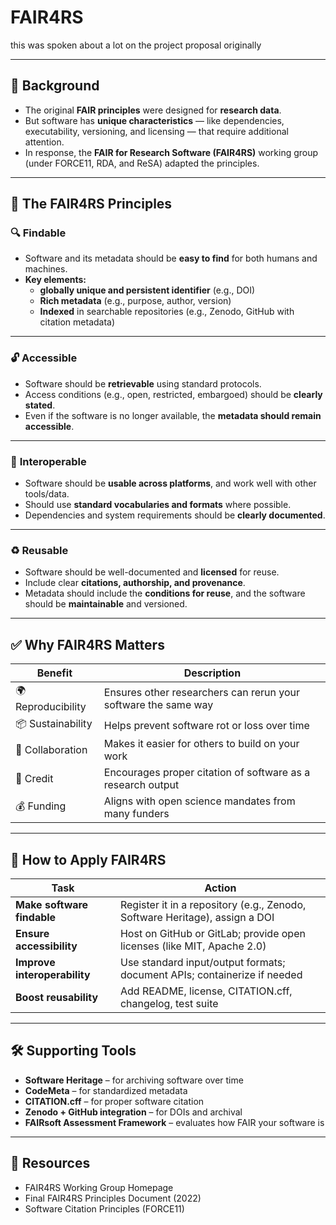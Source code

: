 # FAIR4RS

this was spoken about a lot on the project proposal originally

---

## 🧭 Background

- The original **FAIR principles** were designed for **research data**.
- But software has **unique characteristics** — like dependencies, executability, versioning, and licensing — that require additional attention.
- In response, the **FAIR for Research Software (FAIR4RS)** working group (under FORCE11, RDA, and ReSA) adapted the principles.

---

## 🌟 The FAIR4RS Principles

### 🔍 **Findable**

- Software and its metadata should be **easy to find** for both humans and machines.
- **Key elements:**
    - **globally unique and persistent identifier** (e.g., DOI)
    - **Rich metadata** (e.g., purpose, author, version)
    - **Indexed** in searchable repositories (e.g., Zenodo, GitHub with citation metadata)

---

### 🔓 **Accessible**

- Software should be **retrievable** using standard protocols.
- Access conditions (e.g., open, restricted, embargoed) should be **clearly stated**.
- Even if the software is no longer available, the **metadata should remain accessible**.

---

### 🔗 **Interoperable**

- Software should be **usable across platforms**, and work well with other tools/data.
- Should use **standard vocabularies and formats** where possible.
- Dependencies and system requirements should be **clearly documented**.

---

### ♻️ **Reusable**

- Software should be well-documented and **licensed** for reuse.
- Include clear **citations, authorship, and provenance**.
- Metadata should include the **conditions for reuse**, and the software should be **maintainable** and versioned.

---

## ✅ Why FAIR4RS Matters

| Benefit | Description |
| --- | --- |
| 🌍 Reproducibility | Ensures other researchers can rerun your software the same way |
| 📦 Sustainability | Helps prevent software rot or loss over time |
| 🧪 Collaboration | Makes it easier for others to build on your work |
| 🧾 Credit | Encourages proper citation of software as a research output |
| 💰 Funding | Aligns with open science mandates from many funders |

---

## 🚀 How to Apply FAIR4RS

| Task | Action |
| --- | --- |
| **Make software findable** | Register it in a repository (e.g., Zenodo, Software Heritage), assign a DOI |
| **Ensure accessibility** | Host on GitHub or GitLab; provide open licenses (like MIT, Apache 2.0) |
| **Improve interoperability** | Use standard input/output formats; document APIs; containerize if needed |
| **Boost reusability** | Add README, license, CITATION.cff, changelog, test suite |

---

## 🛠️ Supporting Tools

- **Software Heritage** – for archiving software over time
- **CodeMeta** – for standardized metadata
- **CITATION.cff** – for proper software citation
- **Zenodo + GitHub integration** – for DOIs and archival
- **FAIRsoft Assessment Framework** – evaluates how FAIR your software is

---

## 🔗 Resources

- FAIR4RS Working Group Homepage
- Final FAIR4RS Principles Document (2022)
- Software Citation Principles (FORCE11)